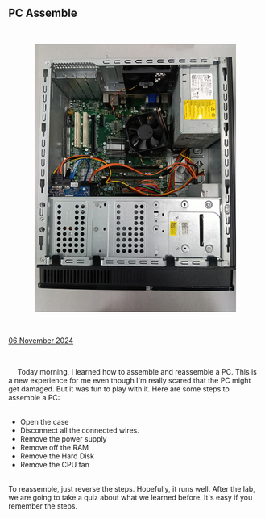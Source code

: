 <html>
  <body>
    <!--Contents-->
                            <h2 id="Title">PC Assemble</h2><br>
                              <p align="center"><img src="IMG20241106100623.jpg" width="400px" alt="PC"></p> <br>
                                <p><u>06 November 2024</u><br>
                                    <div>
                                        <br><p> &emsp; Today morning, I learned how to assemble and reassemble a PC. This is a new experience for me
                                            even though I'm really scared that the PC might get damaged. But it was fun to play with it. Here are some steps to assemble a PC:
                                            <ul>
                                                <br><li>Open the case</li>
                                                <li>Disconnect all the connected wires.</li>
                                                <li>Remove the power supply</li>
                                                <li>Remove off the RAM</li>
                                                <li>Remove the Hard Disk</li>
                                                <li>Remove the CPU fan</li>
                                            </ul><br>
                                            To reassemble, just reverse the steps. Hopefully, it runs well.
                                            After the lab, we are going to take a quiz about what we learned before. It's easy if you remember the steps.
                                        </p>
                                </p>
  </body>
</html>
